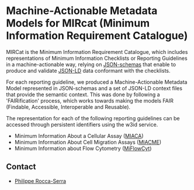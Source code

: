 # Machine-Actionable Metadata Models for MIRcat (Minimum Information Requirement Catalogue)

MIRCat is the Minimum Information Requirement Catalogue, which includes representations of Minimum Information Checklists or Reporting Guidelines in a machine-actionable way, relying on [JSON-schemas](https://json-schema.org/) that enable to produce and validate [JSON-LD](http://json-ld.org/) data conformant with the checklists. 

For each reporting guideline, we produced a Machine-Actionable Metadata Model represented in JSON-schemas and a set of JSON-LD context files that provide the semantic context. This was done by following a 'FAIRification' process, which works towards making the models FAIR (Findable, Accessible, Interoperable and Reusable). 

The representation for each of the following reporting guidelines can be accessed through persistent identifiers using the w3id service.

- Minimum Information About a Cellular Assay ([MIACA](http://w3id.org/mircat/miaca/))
- Minimum Information About Cell Migration Assays ([MIACME](http://w3id.org/mircat/miacme/))
- Minimum Information about Flow Cytometry ([MiFlowCyt](http://w3id.org/mircat/miflowcyt/))

## Contact

- [Philippe Rocca-Serra](http://github.com/proccaserra)
